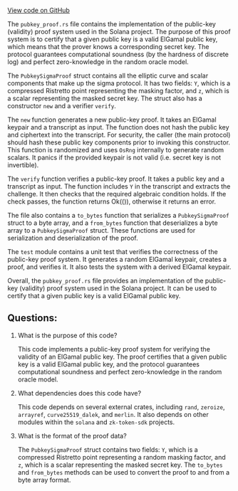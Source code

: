 
[View code on GitHub](https://github.com/solana-labs/solana/blob/master/zk-token-sdk/src/sigma_proofs/pubkey_proof.rs)

The `pubkey_proof.rs` file contains the implementation of the public-key (validity) proof system used in the Solana project. The purpose of this proof system is to certify that a given public key is a valid ElGamal public key, which means that the prover knows a corresponding secret key. The protocol guarantees computational soundness (by the hardness of discrete log) and perfect zero-knowledge in the random oracle model.

The `PubkeySigmaProof` struct contains all the elliptic curve and scalar components that make up the sigma protocol. It has two fields: `Y`, which is a compressed Ristretto point representing the masking factor, and `z`, which is a scalar representing the masked secret key. The struct also has a constructor `new` and a verifier `verify`.

The `new` function generates a new public-key proof. It takes an ElGamal keypair and a transcript as input. The function does not hash the public key and ciphertext into the transcript. For security, the caller (the main protocol) should hash these public key components prior to invoking this constructor. This function is randomized and uses `OsRng` internally to generate random scalars. It panics if the provided keypair is not valid (i.e. secret key is not invertible).

The `verify` function verifies a public-key proof. It takes a public key and a transcript as input. The function includes `Y` in the transcript and extracts the challenge. It then checks that the required algebraic condition holds. If the check passes, the function returns Ok(()), otherwise it returns an error.

The file also contains a `to_bytes` function that serializes a `PubkeySigmaProof` struct to a byte array, and a `from_bytes` function that deserializes a byte array to a `PubkeySigmaProof` struct. These functions are used for serialization and deserialization of the proof.

The `test` module contains a unit test that verifies the correctness of the public-key proof system. It generates a random ElGamal keypair, creates a proof, and verifies it. It also tests the system with a derived ElGamal keypair.

Overall, the `pubkey_proof.rs` file provides an implementation of the public-key (validity) proof system used in the Solana project. It can be used to certify that a given public key is a valid ElGamal public key.
## Questions: 
 1. What is the purpose of this code?
    
    This code implements a public-key proof system for verifying the validity of an ElGamal public key. The proof certifies that a given public key is a valid ElGamal public key, and the protocol guarantees computational soundness and perfect zero-knowledge in the random oracle model.

2. What dependencies does this code have?
    
    This code depends on several external crates, including `rand`, `zeroize`, `arrayref`, `curve25519_dalek`, and `merlin`. It also depends on other modules within the `solana` and `zk-token-sdk` projects.

3. What is the format of the proof data?
    
    The `PubkeySigmaProof` struct contains two fields: `Y`, which is a compressed Ristretto point representing a random masking factor, and `z`, which is a scalar representing the masked secret key. The `to_bytes` and `from_bytes` methods can be used to convert the proof to and from a byte array format.